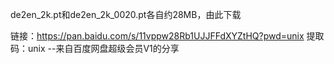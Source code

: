 de2en_2k.pt和de2en_2k_0020.pt各自约28MB，由此下载

链接：https://pan.baidu.com/s/11vppw28Rb1UJJFFdXYZtHQ?pwd=unix 
提取码：unix 
--来自百度网盘超级会员V1的分享
